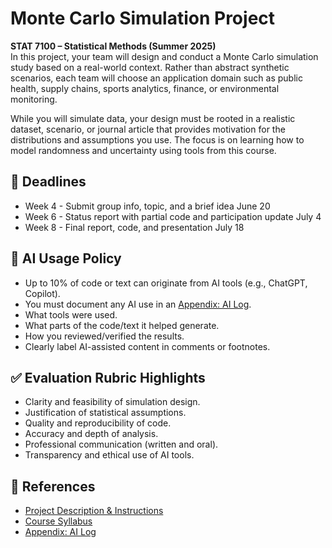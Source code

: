 # Monte Carlo Simulation Project
**STAT 7100 – Statistical Methods (Summer 2025)**\
In this project, your team will design and conduct a Monte Carlo simulation study based on a real-world context. Rather than abstract synthetic scenarios, each team will choose an application domain such as public health, supply chains, sports analytics, finance, or environmental monitoring.

While you will simulate data, your design must be rooted in a realistic dataset, scenario, or journal article that provides motivation for the distributions and assumptions you use. The focus is on learning how to model randomness and uncertainty using tools from this course.

## 📅 Deadlines
* Week 4 - Submit group info, topic, and a brief idea	June 20
* Week 6 - Status report with partial code and participation update	July 4
* Week 8 - Final report, code, and presentation	July 18

## 🧠 AI Usage Policy
* Up to 10% of code or text can originate from AI tools (e.g., ChatGPT, Copilot).
* You must document any AI use in an [Appendix: AI Log](deliverables/Appendix:%20AI%20Log.txt).
* What tools were used.
* What parts of the code/text it helped generate.
* How you reviewed/verified the results.
* Clearly label AI-assisted content in comments or footnotes.

## ✅ Evaluation Rubric Highlights
* Clarity and feasibility of simulation design.
* Justification of statistical assumptions.
* Quality and reproducibility of code.
* Accuracy and depth of analysis.
* Professional communication (written and oral).
* Transparency and ethical use of AI tools.

## 🤔 References
* [Project Description & Instructions](docs/Project%20Description.pdf)
* [Course Syllabus](docs/Course%20Syllabus.pdf)
* [Appendix: AI Log](deliverables/Appendix:%20AI%20Log.txt)
